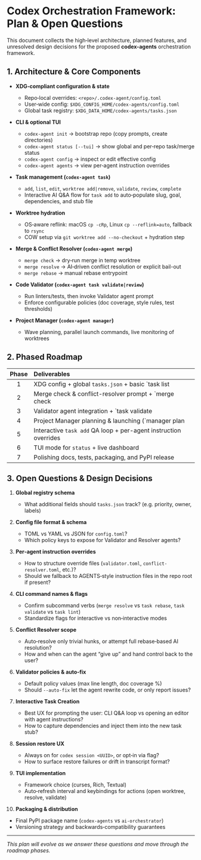 # Codex Orchestration Framework: Plan & Open Questions

This document collects the high‑level architecture, planned features, and unresolved design decisions for the proposed **codex-agents** orchestration framework.

## 1. Architecture & Core Components

- **XDG‑compliant configuration & state**
  - Repo‑local overrides: `<repo>/.codex-agent/config.toml`
  - User‑wide config: `$XDG_CONFIG_HOME/codex-agents/config.toml`
  - Global task registry: `$XDG_DATA_HOME/codex-agents/tasks.json`

- **CLI & optional TUI**
  - `codex-agent init` → bootstrap repo (copy prompts, create directories)
  - `codex-agent status [--tui]` → show global and per‑repo task/merge status
  - `codex-agent config` → inspect or edit effective config
  - `codex-agent agents` → view per‑agent instruction overrides

- **Task management (`codex-agent task`)**
  - `add`, `list`, `edit`, `worktree add|remove`, `validate`, `review`, `complete`
  - Interactive AI Q&A flow for `task add` to auto‑populate slug, goal, dependencies, and stub file

- **Worktree hydration**
  - OS‑aware reflink: macOS `cp -cRp`, Linux `cp --reflink=auto`, fallback to `rsync`
  - COW setup via `git worktree add --no-checkout` + hydration step

- **Merge & Conflict Resolver (`codex-agent merge`)**
  - `merge check` → dry‑run merge in temp worktree
  - `merge resolve` → AI‑driven conflict resolution or explicit bail-out
  - `merge rebase` → manual rebase entrypoint

- **Code Validator (`codex-agent task validate|review`)**
  - Run linters/tests, then invoke Validator agent prompt
  - Enforce configurable policies (doc coverage, style rules, test thresholds)

- **Project Manager (`codex-agent manager`)**
  - Wave planning, parallel launch commands, live monitoring of worktrees

## 2. Phased Roadmap

Phase | Deliverables
:----:|:--------------------------------------------------------------------------------------
1     | XDG config + global `tasks.json` + basic `task list|add|worktree` CLI
2     | Merge check & conflict-resolver prompt + `merge check|resolve` commands
3     | Validator agent integration + `task validate|review`
4     | Project Manager planning & launching (`manager plan|launch|monitor`)
5     | Interactive `task add` QA loop + per-agent instruction overrides
6     | TUI mode for `status` + live dashboard
7     | Polishing docs, tests, packaging, and PyPI release

## 3. Open Questions & Design Decisions

1. **Global registry schema**
   - What additional fields should `tasks.json` track? (e.g. priority, owner, labels)

2. **Config file format & schema**
   - TOML vs YAML vs JSON for `config.toml`?
   - Which policy keys to expose for Validator and Resolver agents?

3. **Per‑agent instruction overrides**
   - How to structure override files (`validator.toml`, `conflict-resolver.toml`, etc.)?
   - Should we fallback to AGENTS‑style instruction files in the repo root if present?

4. **CLI command names & flags**
   - Confirm subcommand verbs (`merge resolve` vs `task rebase`, `task validate` vs `task lint`)
   - Standardize flags for interactive vs non‑interactive modes

5. **Conflict Resolver scope**
   - Auto‑resolve only trivial hunks, or attempt full rebase‑based AI resolution?
   - How and when can the agent “give up” and hand control back to the user?

6. **Validator policies & auto‑fix**
   - Default policy values (max line length, doc coverage %)
   - Should `--auto-fix` let the agent rewrite code, or only report issues?

7. **Interactive Task Creation**
   - Best UX for prompting the user: CLI Q&A loop vs opening an editor with agent instructions?
   - How to capture dependencies and inject them into the new task stub?

8. **Session restore UX**
   - Always on for `codex session <UUID>`, or opt‑in via flag?
   - How to surface restore failures or drift in transcript format?

9. **TUI implementation**
   - Framework choice (curses, Rich, Textual)
   - Auto‑refresh interval and keybindings for actions (open worktree, resolve, validate)

10. **Packaging & distribution**
   - Final PyPI package name (`codex-agents` vs `ai-orchestrator`)
   - Versioning strategy and backwards‑compatibility guarantees

---

_This plan will evolve as we answer these questions and move through the roadmap phases._
